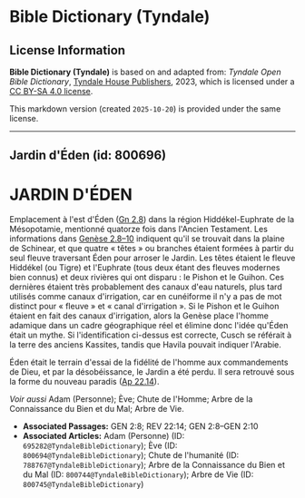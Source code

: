 # Bible Dictionary (Tyndale)

## License Information

**Bible Dictionary (Tyndale)** is based on and adapted from: _Tyndale Open Bible Dictionary_, [Tyndale House Publishers](https://tyndaleopenresources.com/), 2023, which is licensed under a [CC BY-SA 4.0 license](https://creativecommons.org/licenses/by-sa/4.0/legalcode.en).

This markdown version (created `2025-10-20`) is provided under the same license.



--------------------------------

## Jardin d'Éden (id: 800696)

JARDIN D'ÉDEN
=============

Emplacement à l'est d'Éden ([Gn 2\.8](https://ref.ly/Gen2:8)) dans la région Hiddékel\-Euphrate de la Mésopotamie, mentionné quatorze fois dans l'Ancien Testament. Les informations dans [Genèse 2\.8–10](https://ref.ly/Gen2:8-Gen2:10) indiquent qu'il se trouvait dans la plaine de Schinear, et que quatre « têtes » ou branches étaient formées à partir du seul fleuve traversant Éden pour arroser le Jardin. Les têtes étaient le fleuve Hiddékel (ou Tigre) et l'Euphrate (tous deux étant des fleuves modernes bien connus) et deux rivières qui ont disparu : le Pishon et le Guihon. Ces dernières étaient très probablement des canaux d'eau naturels, plus tard utilisés comme canaux d'irrigation, car en cunéiforme il n'y a pas de mot distinct pour « fleuve » et « canal d'irrigation ». Si le Pishon et le Guihon étaient en fait des canaux d'irrigation, alors la Genèse place l'homme adamique dans un cadre géographique réel et élimine donc l'idée qu'Éden était un mythe. Si l'identification ci\-dessus est correcte, Cusch se référait à la terre des anciens Kassites, tandis que Havila pouvait indiquer l'Arabie.

Éden était le terrain d'essai de la fidélité de l'homme aux commandements de Dieu, et par la désobéissance, le Jardin a été perdu. Il sera retrouvé sous la forme du nouveau paradis ([Ap 22\.14](https://ref.ly/Rev22:14)).

*Voir aussi* Adam (Personne); Ève; Chute de l'Homme; Arbre de la Connaissance du Bien et du Mal; Arbre de Vie.

* **Associated Passages:** GEN 2:8; REV 22:14; GEN 2:8–GEN 2:10
* **Associated Articles:** Adam (Personne) (ID: `695282@TyndaleBibleDictionary`); Ève (ID: `800694@TyndaleBibleDictionary`); Chute de l'humanité (ID: `788767@TyndaleBibleDictionary`); Arbre de la Connaissance du Bien et du Mal (ID: `800744@TyndaleBibleDictionary`); Arbre de Vie (ID: `800745@TyndaleBibleDictionary`)

